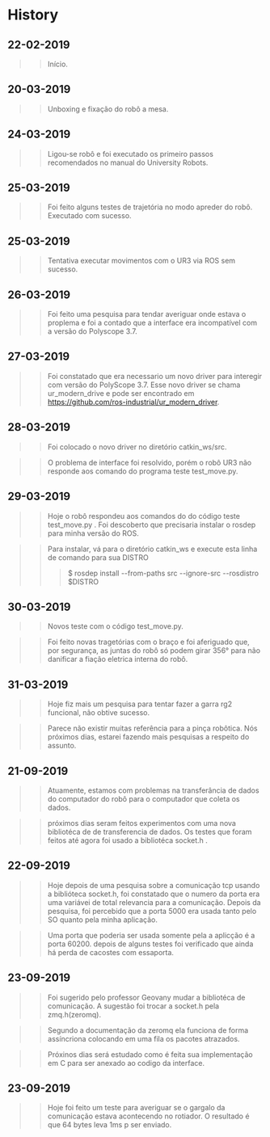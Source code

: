 # **History**
## __22-02-2019__
>>Início.

## __20-03-2019__
>>Unboxing e fixação do robô a mesa.

## __24-03-2019__
>>Ligou-se robô e foi executado os primeiro passos recomendados no manual do University Robots.

 ## __25-03-2019__
 >> Foi feito alguns testes de trajetória no modo apreder do robô. Executado com sucesso.

 ## __25-03-2019__
 >>Tentativa executar movimentos com o UR3 via ROS sem sucesso.

 ## __26-03-2019__
 >> Foi feito uma pesquisa para tendar averiguar onde estava o proplema e foi a contado que a interface era incompatível com a versão do Polyscope 3.7.

## __27-03-2019__
>>Foi constatado que era necessario um novo driver para interegir com versão do PolyScope 3.7. Esse novo driver se chama ur_modern_drive e pode ser encontrado em https://github.com/ros-industrial/ur_modern_driver. 

## __28-03-2019__
>> Foi colocado o novo driver no diretório catkin_ws/src.

>>O problema de interface foi resolvido, porém o robô UR3 não responde aos comando do programa teste test_move.py.

## __29-03-2019__
>> Hoje o robô respondeu aos comandos do do código teste test_move.py .
>> Foi descoberto que precisaria instalar o rosdep para minha versão do ROS.

>> Para instalar, vá para o diretório catkin_ws e execute esta linha de comando para sua DISTRO
>>>$ rosdep install --from-paths src --ignore-src --rosdistro $DISTRO

## __30-03-2019__
>>  Novos teste com o código test_move.py.

>>  Foi feito novas tragetórias com o braço e foi aferiguado que, por segurança, as juntas do robô só podem girar 356° para não danificar a fiação eletrica interna do robô.

## __31-03-2019__
>> Hoje fiz mais um pesquisa para tentar fazer a garra rg2 funcional, não obtive sucesso. 

>>Parece não existir muitas referência para a pinça robôtica. Nós próximos dias, estarei fazendo mais pesquisas a respeito do assunto. 

## __21-09-2019__

>> Atuamente, estamos com problemas na transferância de dados do computador do robô para o computador que coleta os dados.

>> próximos dias seram feitos experimentos com uma nova bibliotéca de de transferencia de dados. Os testes que foram feitos até agora foi usado a bibliotéca socket.h . 

## __22-09-2019__
>> Hoje depois de uma pesquisa sobre a comunicação tcp usando a biblióteca socket.h, foi constatado que o numero da porta era uma variávei de total relevancia para a comunicação. Depois da pesquisa, foi percebido que a porta 5000 era usada tanto pelo SO quanto pela minha aplicação.

>>Uma porta que poderia ser usada somente pela a aplicção é a porta 60200. depois de alguns testes foi verificado que ainda há perda de cacostes com essaporta.

## __23-09-2019__
>> Foi sugerido pelo professor Geovany mudar a bibliotéca de comunicação. A sugestão foi trocar a socket.h pela zmq.h(zeromq).

>>Segundo a documentação da zeromq ela funciona de forma assíncriona colocando em uma fila os pacotes atrazados.

>> Próxinos dias será estudado como é feita sua implementação em C para ser anexado ao codigo da interface.


## __23-09-2019__
>> Hoje foi feito um teste para averiguar se o gargalo da comunicação estava acontecendo no rotiador. O resultado é que 64 bytes leva 1ms p ser enviado.
 